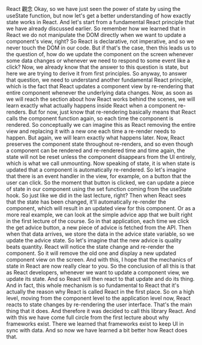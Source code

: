 React 觀念
Okay, so we have just seen the power of state
by using the useState function,
but now let's get a better understanding
of how exactly state works in React.
And let's start from a fundamental React principle
that we have already discussed earlier.
So remember how we learned that in React
we do not manipulate the DOM directly
when we want to update a component's view, right?
So React is declarative, not imperative,
and so we never touch the DOM in our code.
But if that's the case,
then this leads us to the question of,
how do we update the component on the screen
whenever some data changes
or whenever we need to respond to some event like a click?
Now, we already know
that the answer to this question is state,
but here we are trying to derive it from first principles.
So anyway, to answer that question,
we need to understand another fundamental React principle,
which is the fact that React updates a component view
by re-rendering that entire component
whenever the underlying data changes.
Now, as soon as we will reach the section
about how React works behind the scenes,
we will learn exactly what actually happens
inside React when a component re-renders.
But for now, just know that re-rendering basically means
that React calls the component function again,
so each time the component is rendered.
So conceptually we can imagine this as React
removing the entire view and replacing it
with a new one each time a re-render needs to happen.
But again, we will learn exactly what happens later.
Now, React preserves the component state
throughout re-renders,
and so even though a component can be rendered
and re-rendered time and time again,
the state will not be reset
unless the component disappears from the UI entirely,
which is what we call unmounting.
Now speaking of state, it is when state is updated
that a component is automatically re-rendered.
So let's imagine that there is an event handler in the view,
for example, on a button that the user can click.
So the moment that button is clicked,
we can update a piece of state in our component
using the set function coming from the useState hook.
So just like we did in the last lecture, right?
Then when React sees that the state has been changed,
it'll automatically re-render the component,
which will result in an updated view for this component.
Or as a more real example,
we can look at the simple advice app
that we built right in the first lecture of the course.
So in that application,
each time we click the get advice button,
a new piece of advice is fetched from the API.
Then when that data arrives,
we store the data in the advice state variable,
so we update the advice state.
So let's imagine
that the new advice is quality beats quantity.
React will notice the state change
and re-render the component.
So it will remove the old one
and display a new updated component view on the screen.
And with this, I hope that the mechanics
of state in React are now really clear to you.
So the conclusion of all this is that as React developers,
whenever we want to update a component view,
we update its state.
And so React will then react to that update
and do its thing.
And in fact, this whole mechanism is so fundamental to React
that it's actually the reason
why React is called React in the first place.
So on a high level, moving from the component level
to the application level now, React reacts to state changes
by re-rendering the user interface.
That's the main thing that it does.
And therefore it was decided to call this library React.
And with this we have come full circle
from the first lecture about why frameworks exist.
There we learned that frameworks exist
to keep UI in sync with data.
And so now we have learned a bit better how React does that.